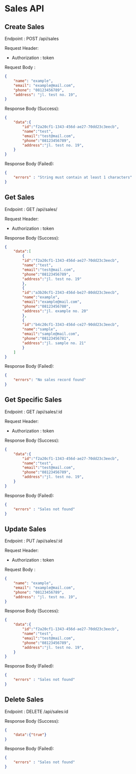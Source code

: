 # Sales API

## Create Sales

Endpoint : POST /api/sales

Request Header:
- Authorization : token

Request Body :

```json
{
    "name": "example",
    "email": "example@mail.com",
    "phone": "08123456789",
    "address": "jl. test no. 19",
}
```

Response Body (Success):

```json
{
    "data":{
        "id":"f2a20cf1-1343-456d-ae27-70dd23c3eecb",
        "name":"test",
        "email":"test@mail.com",
        "phone":"08123456789",
        "address":"jl. test no. 19",
    }
}
```

Response Body (Failed):

```json
{
    "errors" : "String must contain at least 1 characters"
}
```

## Get Sales

Endpoint : GET /api/sales/

Request Header:
- Authorization : token

Response Body (Success):

```json
{
    "data":[
        {
        "id":"f2a20cf1-1343-456d-ae27-70dd23c3eecb",
        "name":"test",
        "email":"test@mail.com",
        "phone":"08123456789",
        "address":"jl. test no. 19"
        },
        {
        "id":"a3b20cf1-2343-456d-be27-80dd23c3eecb",
        "name":"example",
        "email":"example@mail.com",
        "phone":"08123456780",
        "address":"jl. example no. 20"
        },
        {
        "id":"b4c20cf1-3343-456d-ce27-90dd23c3eecb",
        "name":"sample",
        "email":"sample@mail.com",
        "phone":"08123456781",
        "address":"jl. sample no. 21"
        }
    ]
}
```

Response Body (Failed):

```json
{
    "errors": "No sales record found"
}

```

## Get Specific Sales

Endpoint : GET /api/sales/:id

Request Header:
- Authorization : token

Response Body (Success):

```json
{
    "data":{
        "id":"f2a20cf1-1343-456d-ae27-70dd23c3eecb",
        "name":"test",
        "email":"test@mail.com",
        "phone":"08123456789",
        "address":"jl. test no. 19",
    }
}
```

Response Body (Failed):

```json
{
    "errors" : "Sales not found"
}
```

## Update Sales

Endpoint : PUT /api/sales/:id

Request Header:
- Authorization : token

Request Body :

```json
{
    "name": "example",
    "email": "example@mail.com",
    "phone": "08123456789",
    "address": "jl. test no. 19",
}
```

Response Body (Success):

```json
{
    "data":{
        "id":"f2a20cf1-1343-456d-ae27-70dd23c3eecb",
        "name":"test",
        "email":"test@mail.com",
        "phone":"08123456789",
        "address":"jl. test no. 19",
    }
}
```

Response Body (Failed):

```json
{
    "errors" : "Sales not found"
}
```

## Delete Sales

Endpoint : DELETE /api/sales:id

Response Body (Success):

```json
{
    "data":{"true"}
}
```

Response Body (Failed):

```json
{
    "errors" : "Sales not found"
}
```